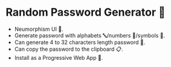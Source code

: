 # Random Password Generator 🔑
- Neumorphism UI 🌈.
- Generate password with alphabets 🔤/numbers 🔢/symbols 🔣.
- Can generate 4 to 32 characters length password 🔑.
- Can copy the password to the clipboard 📋.
- Install as a Progressive Web App 📱.
